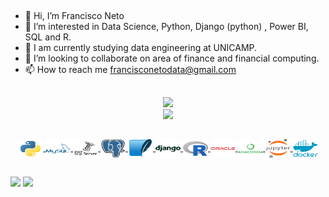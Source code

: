 ##

- 👋 Hi, I’m Francisco Neto
- 👀 I’m interested in Data Science, Python, Django (python) , Power BI, SQL and R.
- 🌱 I am currently studying data engineering at UNICAMP.
- 💞️ I’m looking to collaborate on area of finance and financial computing.
- 📫 How to reach me francisconetodata@gmail.com 


## 

<div align="center">
  <a href="https://github.com/francisconetodata">
  <img height="180em" src="https://github-readme-stats.vercel.app/api?username=francisconetodata&show_icons=true&theme=dracula&include_all_commits=true&count_private=true"/>
    <br>
  <img height="180em" src="https://github-readme-stats.vercel.app/api/top-langs/?username=francisconetodata&layout=compact&langs_count=7&theme=dracula"/>
</div>

## 
  
<div align="center">
  <img align="center" alt="Python" height="30" width="40" src="https://raw.githubusercontent.com/devicons/devicon/master/icons/python/python-original.svg">
    <img align="center" alt="mysql" height="30" width="40" src="https://github.com/devicons/devicon/blob/master/icons/mysql/mysql-plain-wordmark.svg">
      <img align="center" alt="MSsql" height="30" width="40" src="https://github.com/devicons/devicon/blob/master/icons/microsoftsqlserver/microsoftsqlserver-plain-wordmark.svg">
      <img align="center" alt="Postgsql" height="30" width="40" src="https://github.com/devicons/devicon/blob/master/icons/postgresql/postgresql-original.svg">
        <img align="center" alt="sqlite" height="30" width="40" src="https://github.com/devicons/devicon/blob/master/icons/sqlite/sqlite-original.svg">
        <img align="center" alt="django" height="30" width="40" src="https://github.com/devicons/devicon/blob/master/icons/django/django-plain-wordmark.svg">
          <img align="center" alt="rrr" height="30" width="40" src="https://github.com/devicons/devicon/blob/master/icons/r/r-original.svg">
          <img align="center" alt="orcl" height="30" width="40" src="https://github.com/devicons/devicon/blob/master/icons/oracle/oracle-original.svg">
            <img align="center" alt="anaconda" height="30" width="40" src="https://github.com/devicons/devicon/blob/master/icons/anaconda/anaconda-original-wordmark.svg">
              <img align="center" alt="jupyter" height="30" width="40" src="https://github.com/devicons/devicon/blob/master/icons/jupyter/jupyter-original-wordmark.svg">
  <img align="center" alt="Docker" height="30" width="40" src="https://github.com/devicons/devicon/blob/master/icons/docker/docker-plain-wordmark.svg">
</div>
  
  ##
 
<div> 
  <a href = "mailto:francisconetodata@gmail.com"><img src="https://img.shields.io/badge/-Gmail-%23333?style=for-the-badge&logo=gmail&logoColor=white" target="_blank"></a>
  <a href="https://www.linkedin.com/in/francisconetomaq/" target="_blank"><img src="https://img.shields.io/badge/-LinkedIn-%230077B5?style=for-the-badge&logo=linkedin&logoColor=white" target="_blank"></a> 
